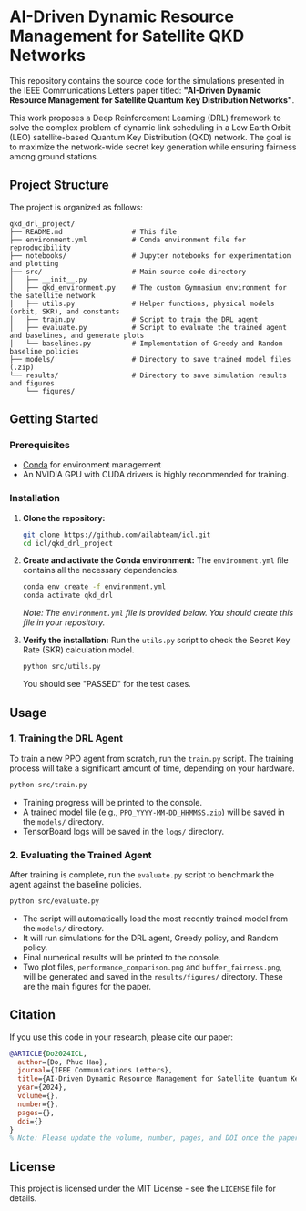 # AI-Driven Dynamic Resource Management for Satellite QKD Networks

This repository contains the source code for the simulations presented in the IEEE Communications Letters paper titled: **"AI-Driven Dynamic Resource Management for Satellite Quantum Key Distribution Networks"**.

This work proposes a Deep Reinforcement Learning (DRL) framework to solve the complex problem of dynamic link scheduling in a Low Earth Orbit (LEO) satellite-based Quantum Key Distribution (QKD) network. The goal is to maximize the network-wide secret key generation while ensuring fairness among ground stations.

## Project Structure

The project is organized as follows:

```
qkd_drl_project/
├── README.md                 # This file
├── environment.yml           # Conda environment file for reproducibility
├── notebooks/                # Jupyter notebooks for experimentation and plotting
├── src/                      # Main source code directory
│   ├── __init__.py
│   ├── qkd_environment.py    # The custom Gymnasium environment for the satellite network
│   ├── utils.py              # Helper functions, physical models (orbit, SKR), and constants
│   ├── train.py              # Script to train the DRL agent
│   ├── evaluate.py           # Script to evaluate the trained agent and baselines, and generate plots
│   └── baselines.py          # Implementation of Greedy and Random baseline policies
├── models/                   # Directory to save trained model files (.zip)
└── results/                  # Directory to save simulation results and figures
    └── figures/
```

## Getting Started

### Prerequisites

- [Conda](https://docs.conda.io/en/latest/miniconda.html) for environment management
- An NVIDIA GPU with CUDA drivers is highly recommended for training.

### Installation

1.  **Clone the repository:**
    ```bash
    git clone https://github.com/ailabteam/icl.git
    cd icl/qkd_drl_project
    ```

2.  **Create and activate the Conda environment:**
    The `environment.yml` file contains all the necessary dependencies.
    ```bash
    conda env create -f environment.yml
    conda activate qkd_drl
    ```
    *Note: The `environment.yml` file is provided below. You should create this file in your repository.*

3.  **Verify the installation:**
    Run the `utils.py` script to check the Secret Key Rate (SKR) calculation model.
    ```bash
    python src/utils.py
    ```
    You should see "PASSED" for the test cases.

## Usage

### 1. Training the DRL Agent

To train a new PPO agent from scratch, run the `train.py` script. The training process will take a significant amount of time, depending on your hardware.

```bash
python src/train.py
```
- Training progress will be printed to the console.
- A trained model file (e.g., `PPO_YYYY-MM-DD_HHMMSS.zip`) will be saved in the `models/` directory.
- TensorBoard logs will be saved in the `logs/` directory.

### 2. Evaluating the Trained Agent

After training is complete, run the `evaluate.py` script to benchmark the agent against the baseline policies.

```bash
python src/evaluate.py
```
- The script will automatically load the most recently trained model from the `models/` directory.
- It will run simulations for the DRL agent, Greedy policy, and Random policy.
- Final numerical results will be printed to the console.
- Two plot files, `performance_comparison.png` and `buffer_fairness.png`, will be generated and saved in the `results/figures/` directory. These are the main figures for the paper.

## Citation

If you use this code in your research, please cite our paper:
```bibtex
@ARTICLE{Do2024ICL,
  author={Do, Phuc Hao},
  journal={IEEE Communications Letters}, 
  title={AI-Driven Dynamic Resource Management for Satellite Quantum Key Distribution Networks}, 
  year={2024},
  volume={},
  number={},
  pages={},
  doi={}
}
% Note: Please update the volume, number, pages, and DOI once the paper is published.
```

## License
This project is licensed under the MIT License - see the `LICENSE` file for details.
